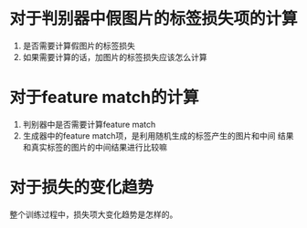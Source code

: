 # 对于判别器中假图片的标签损失项的计算
1. 是否需要计算假图片的标签损失
2. 如果需要计算的话，加图片的标签损失应该怎么计算

# 对于feature match的计算
1. 判别器中是否需要计算feature match
2. 生成器中的feature match项，是利用随机生成的标签产生的图片和中间
结果和真实标签的图片的中间结果进行比较嘛

# 对于损失的变化趋势
整个训练过程中，损失项大变化趋势是怎样的。